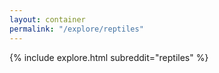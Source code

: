 ```yaml
---
layout: container
permalink: "/explore/reptiles"
---
```


<link rel="stylesheet" type="text/css" href="/static/css/explore.css">
{% include explore.html subreddit="reptiles" %}
